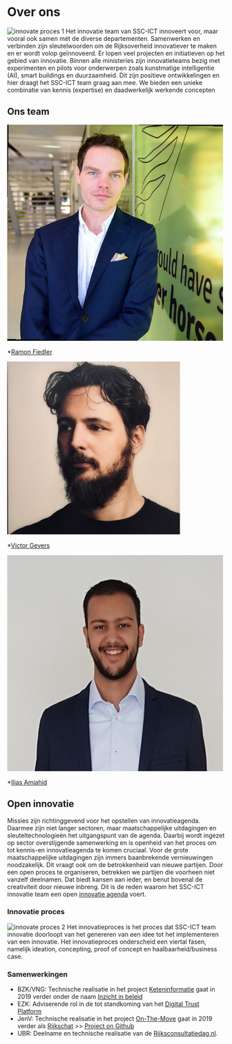 
# Over ons
![innovate proces 1](https://ssc-ict-innovatie.nl/over/Innovatie_proces_1.svg)
Het innovatie team van SSC-ICT innoveert voor, maar vooral ook samen mét de diverse departementen.
Samenwerken en verbinden zijn sleutelwoorden om de Rijksoverheid innovatiever te maken en er wordt volop geïnnoveerd.
Er lopen veel projecten en initiatieven op het gebied van innovatie. Binnen alle ministeries zijn innovatieteams bezig met experimenten en pilots voor onderwerpen zoals kunstmatige intelligentie (AI), smart buildings en duurzaamheid. Dit zijn positieve ontwikkelingen en hier draagt het SSC-ICT team graag aan mee. We bieden een unieke combinatie van kennis (expertise) en daadwerkelijk werkende concepten



## Ons team

<img class="img-circle" src="/over/Ramon_Fiedler.jpg" />

*[Ramon Fiedler](https://www.linkedin.com/in/ramon-fiedler-91225613/)

<img class="img-circle" src="/over/Victor_Gevers.jpg" />

*[Victor Gevers](https://www.linkedin.com/in/vgevers/)

<img class="img-circle" src="/over/Illias.jpg" />

*[Ilias Amjahid](https://www.linkedin.com/in/ilias-amjahid-1407a4162/)



## Open innovatie
Missies zijn richtinggevend voor het opstellen van innovatieagenda. Daarmee zijn niet langer sectoren, maar maatschappelijke uitdagingen en sleuteltechnologieën het uitgangspunt van de agenda. Daarbij wordt ingezet op sector overstijgende samenwerking en is openheid van het proces om tot kennis-en innovatieagenda te komen cruciaal. Voor de grote maatschappelijke uitdagingen zijn immers baanbrekende vernieuwingen noodzakelijk. Dit vraagt ook om de betrokkenheid van nieuwe partijen. Door een open proces te organiseren, betrekken we partijen die voorheen niet vanzelf deelnamen. Dat biedt kansen aan ieder, en benut bovenal de creativiteit door nieuwe inbreng. Dit is de reden waarom het SSC-ICT innovatie team een open [innovatie agenda](/themas/README?id=themas) voert.


### Innovatie proces
![innovate proces 2](https://ssc-ict-innovatie.nl/over/Innovatie_proces_2.svg)
Het innovatieproces is het proces dat SSC-ICT team innovatie doorloopt van het genereren van een idee tot het implementeren van een innovatie. Het innovatieproces onderscheid een viertal fasen, namelijk ideation, concepting, proof of concept en haalbaarheid/business case.


### Samenwerkingen
* BZK/VNG: Technische realisatie in het project [Keteninformatie](https://rijksgithub.nl/SSC-ICT-Innovatie/Keteninformatie) gaat in 2019 verder onder de naam [Inzicht in beleid](https://trello.com/c/Rduqoqny/5-inzicht-in-beleid)
* EZK: Adviserende rol in de tot standkoming van het [Digital Trust Platform](https://www.digitaltrustcenter.nl/actueel)
* JenV: Technische realisatie in het project [On-The-Move](https://on-the-move.ml) gaat in 2019 verder als [Rijkschat](https://trello.com/c/iXaCpReF/6-rijkschat) >> [Project on Github](https://github.com/orgs/SSC-ICT-Innovatie/projects/3)
* UBR: Deelname en technische realisatie van de [Rijksconsultatiedag.nl](https://Rijksconsultatiedag.nl).
